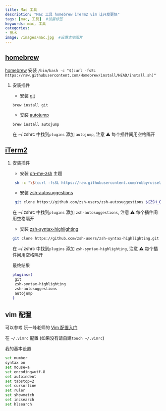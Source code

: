 ```yaml
---
title: Mac 工具
description: "Mac 工具 homebrew iTerm2 vim 让开发更快"
tags: [mac, 工具]  #设置标签
keywords: mac, 工具
categories:
- 技术
image: /images/mac.jpg  #设置本地图片
---
```


## [homebrew](https://brew.sh/)

[homebrew](https://brew.sh/) 安装 `/bin/bash -c "$(curl -fsSL https://raw.githubusercontent.com/Homebrew/install/HEAD/install.sh)"`

1. 安装插件

   - 安装 [git](https://git-scm.com/)

   `brew install git`

   - 安装 [autojump](https://github.com/wting/autojump)

   `brew install autojump`

   在 ~/.zshrc 中找到`plugins` 添加 `autojump`, 注意 ⚠️ 每个插件间用空格隔开

## [iTerm2](https://iterm2.com/)

1. 安装插件

   - 安装 [oh-my-zsh](https://ohmyz.sh/) 主题

   ```bash
    sh -c "\$(curl -fsSL https://raw.githubusercontent.com/robbyrussell/oh-my-zsh/master/tools/install.sh)"
   ```

   - 安装 [zsh-autosuggestions](https://github.com/zsh-users/zsh-autosuggestions)

   ```bash
    git clone https://github.com/zsh-users/zsh-autosuggestions ${ZSH_CUSTOM:-~/.oh-my-zsh/custom}/plugins/zsh-autosuggestions
   ```

   在 ~/.zshrc 中找到`plugins` 添加 `zsh-autosuggestions`, 注意 ⚠️ 每个插件间用空格隔开

   - 安装 [zsh-syntax-highlighting](https://github.com/zsh-users/zsh-syntax-highlighting)

   ```bash
   git clone https://github.com/zsh-users/zsh-syntax-highlighting.git ${ZSH_CUSTOM:-~/.oh-my-zsh/custom}/plugins/zsh-syntax-highlighting
   ```

   在 ~/.zshrc 中找到`plugins` 添加 `zsh-syntax-highlighting`, 注意 ⚠️ 每个插件间用空格隔开

   最终结果

   ```bash
   plugins=(
    git
    zsh-syntax-highlighting
    zsh-autosuggestions
    autojump
   )
   ```

## vim 配置

可以参考 阮一峰老师的 [Vim 配置入门](https://www.ruanyifeng.com/blog/2018/09/vimrc.html)

在 `~/.vimrc` 配置 (如果没有请自建`touch ~/.vimrc`)

我的基本设置

```bash
set number
syntax on
set mouse=a
set encoding=utf-8
set autoindent
set tabstop=2
set cursorline
set ruler
set showmatch
set incsearch
set hlsearch
```
